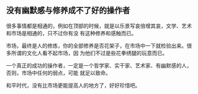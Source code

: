 ##  没有幽默感与修养成不了好的操作者


很多事情都是相通的，例如在顶部的时候，就是以乐景写哀倍增其哀，文学、艺术和市场是相通的，只不过你有没 有这种修养和感触而已。

市场，最终是人的修炼，你的全部修养是否花架子，在市场中一下就检验出来。很多所谓的文化人看不起市场，因 为他们不过是些花拳绣腿的玩意而已。

一个真正的成功的操作者，一定是一个哲学家、实干家、艺术家、有幽默感的人，否则，市场中任何的弱点，可能 就足以致命。

和平时代，没有比市场更能提高人的地方了，好好珍惜吧。